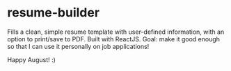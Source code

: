 # resume-builder
Fills a clean, simple resume template with user-defined information, with an option to print/save to PDF. Built with ReactJS. 
Goal: make it good enough so that I can use it personally on job applications!

Happy August! :)